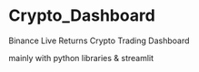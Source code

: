 # Crypto_Dashboard
Binance Live Returns Crypto Trading Dashboard


mainly with python libraries & streamlit
